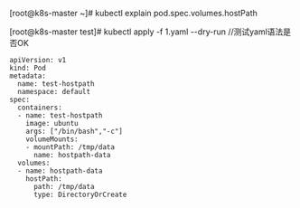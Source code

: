 

[root@k8s-master ~]# kubectl explain pod.spec.volumes.hostPath

[root@k8s-master test]# kubectl apply -f 1.yaml --dry-run  //测试yaml语法是否OK

```
apiVersion: v1
kind: Pod
metadata:
  name: test-hostpath
  namespace: default
spec:
  containers:
  - name: test-hostpath
    image: ubuntu
    args: ["/bin/bash","-c"]
    volumeMounts:
    - mountPath: /tmp/data
      name: hostpath-data
  volumes:
  - name: hostpath-data
    hostPath:
      path: /tmp/data
      type: DirectoryOrCreate
```
